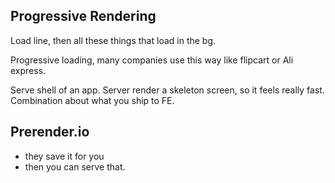 ## Progressive Rendering
Load line, then all these things that load in the bg.

Progressive loading, many companies use this way like flipcart or Ali express.

Serve shell of an app. Server render a skeleton screen, so it feels really fast. Combination about what you ship to FE.

## Prerender.io
  - they save it for you
  - then you can serve that.


